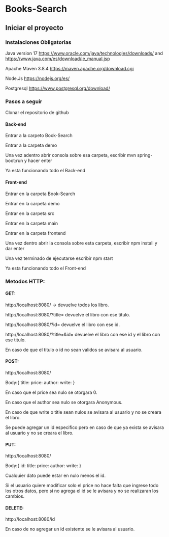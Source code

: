 # Books-Search

## Iniciar el proyecto

### Instalaciones Obligatorias

Java version 17 https://www.oracle.com/java/technologies/downloads/ and https://www.java.com/es/download/ie_manual.jsp

Apache Maven 3.8.4 https://maven.apache.org/download.cgi

Node.Js https://nodejs.org/es/

Postgresql https://www.postgresql.org/download/

### Pasos a seguir

Clonar el repositorio de github

#### Back-end

Entrar a la carpeto Book-Search

Entrar a la carpeta demo

Una vez adentro abrir consola sobre esa carpeta, escribir mvn spring-boot:run y hacer enter

Ya esta funcionando todo el Back-end

#### Front-end

Entrar en la carpeta Book-Search

Entrar en la carpeta demo

Entrar en la carpeta src

Entrar en la carpeta main

Entrar en la carpeta frontend

Una vez dentro abrir la consola sobre esta carpeta, escribir npm install y dar enter

Una vez terminado de ejecutarse escribir npm start

Ya esta funcionando todo el Front-end

### Metodos HTTP:

#### GET:

http://localhost:8080/ -> devuelve todos los libro.

http://localhost:8080/?title= devuelve el libro con ese titulo.

http://localhost:8080/?id= devuelve el libro con ese id.

http://localhost:8080/?title=&id= devuelve el libro con ese id y el libro con ese titulo.

En caso de que el titulo o id no sean validos se avisara al usuario.

#### POST:

http://localhost:8080/

Body:{
  title:
  price:
  author:
  write:
}

En caso que el price sea nulo se otorgara 0.

En caso que el author sea nulo se otorgara Anonymous.

En caso de que write o title sean nulos se avisara al usuario y no se creara el libro.

Se puede agregar un id especifico pero en caso de que ya exista se avisara al usuario y no se creara el libro.

#### PUT:

http://localhost:8080/

Body:{
  id:
  title:
  price:
  author:
  write:
}

Cualquier dato puede estar en nulo menos el id.

Si el usuario quiere modificar solo el price no hace falta que ingrese todo los otros datos, pero si no agrega el id se le avisara y no se realizaran los cambios.

#### DELETE:

http://localhost:8080/id

En caso de no agregar un id existente se le avisara al usuario.
